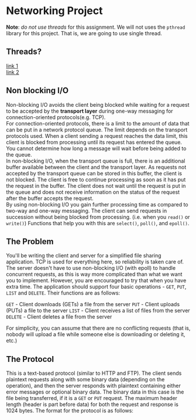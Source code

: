 # **Networking Project**

**Note**: _do not use threads_ for this assignment. We will not uses the `pthread` library for this project. That is, we are going to use single thread.

## Threads?
[link 1](https://stackoverflow.com/questions/10347613/why-would-multi-threaded-applications-in-general-scale-bad)
<br />
[link 2](https://www.nutanix.com/blog/understanding-web-scale-properties#:~:text=Web%2Dscale%20describes%20the%20tendency,re%2Darchitecting%20at%20critical%20moments)

## Non blocking I/O
Non-blocking I/O avoids the client being blocked while waiting for a request to be accepted by the **transport layer** during one-way messaging for connection-oriented protocols(e.g. TCP).
<br />
For connection-oriented protocols, there is a limit to the amount of data that can be put in a network protocol queue. The limit depends on the transport protocols used. When a client sending a request reaches the data limit, this client is blocked from processing until its request has entered the queue. You cannot determine how long a message will wait before being added to the queue.
<br />
In non-blocking I/O, when the transport queue is full, there is an additional buffer available between the client and the transport layer. As requests not accepted by the transport queue can be stored in this buffer, the client is not blocked. The client is free to continue processing as soon as it has put the request in the buffer. The client does not wait until the request is put in the queue and does not receive information on the status of the request after the buffer accepts the request.
<br />
By using non-blocking I/O you gain further processing time as compared to two-way and one-way messaging. The client can send requests in succession without being blocked from processing. (i.e. when you `read()` or `write()`)
Functions that help you with this are `select()`, `poll()`, and `epoll()`.
## The Problem

You'll be writing the client and server for a simplified file sharing application. TCP is used for everything here, so reliability is taken care of. The server doesn't have to use non-blocking I/O (with epoll) to handle concurrent requests, as this is way more complicated than what we want you to implement. However, you are encouraged to try that when you have extra time. The application should support four basic operations - `GET`, `PUT`, `LIST` and `DELETE`. Their functions are as follows:

`GET` - Client downloads (GETs) a file from the server
`PUT` - Client uploads (PUTs) a file to the server
`LIST` - Client receives a list of files from the server
`DELETE` - Client deletes a file from the server

For simplicity, you can assume that there are no conflicting requests (that is, nobody will upload a file while someone else is downloading or deleting it, etc.)

## The Protocol

This is a text-based protocol (similar to HTTP and FTP). The client sends plaintext requests along with some binary data (depending on the operation), and then the server responds with plaintext containing either error messages or optional binary data. The binary data in this case is the file being transferred, if it is a `GET` or `PUT` request. The maximum header length (header is part before data) for both the request and response is 1024 bytes.  The format for the protocol is as follows:
